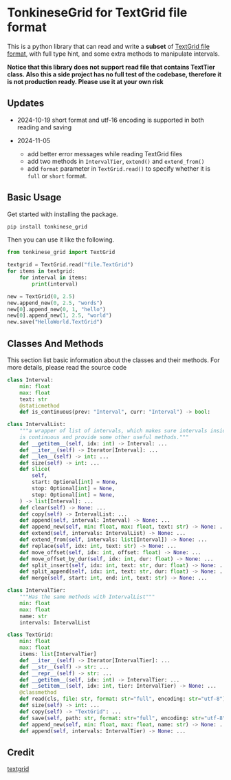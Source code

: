 # TonkineseGrid for TextGrid file format

This is a python library that can read and write a **subset** of [TextGrid file format](https://www.fon.hum.uva.nl/praat/manual/TextGrid_file_formats.html), with full type hint, and some extra methods to manipulate intervals. 

**Notice that this library does not support read file that contains TextTier class. Also this a side project has no full test of the codebase, therefore it is not production ready. Please use it at your own risk**

## Updates

- 2024-10-19 short format and utf-16 encoding is supported in both reading and saving

- 2024-11-05 
    - add better error messages while reading TextGrid files
    - add two methods in `IntervalTier`, `extend()` and `extend_from()`
    - add `format` parameter in `TextGrid.read()` to specify whether it is `full` or `short` format.

## Basic Usage

Get started with installing the package.

```bash
pip install tonkinese_grid
```

Then you can use it like the following.

```python
from tonkinese_grid import TextGrid

textgrid = TextGrid.read("file.TextGrid")
for items in textgrid:
    for interval in items:
        print(interval)

new = TextGrid(0, 2.5)
new.append_new(0, 2.5, "words")
new[0].append_new(0, 1, "hello")
new[0].append_new(1, 2.5, "world")
new.save("HelloWorld.TextGrid")
```

## Classes And Methods

This section list basic information about the classes and their methods. For more details, please read the source code

```python
class Interval:
    min: float
    max: float
    text: str
    @staticmethod
    def is_continuous(prev: "Interval", curr: "Interval") -> bool:

class IntervalList:
    """a wrapper of list of intervals, which makes sure intervals inside of it
    is continuous and provide some other useful methods."""
    def __getitem__(self, idx: int) -> Interval: ...
    def __iter__(self) -> Iterator[Interval]: ...
    def __len__(self) -> int: ...
    def size(self) -> int: ...
    def slice(
        self,
        start: Optional[int] = None,
        stop: Optional[int] = None,
        step: Optional[int] = None,
    ) -> list[Interval]: ...
    def clear(self) -> None: ...
    def copy(self) -> IntervalList: ...
    def append(self, interval: Interval) -> None: ...
    def append_new(self, min: float, max: float, text: str) -> None: ...
    def extend(self, intervals: IntervalList) -> None: ...
    def extend_from(self, intervals: list[Interval]) -> None: ...
    def replace(self, idx: int, text: str) -> None: ...
    def move_offset(self, idx: int, offset: float) -> None: ...
    def move_offset_by_dur(self, idx: int, dur: float) -> None: ...
    def split_insert(self, idx: int, text: str, dur: float) -> None: ...
    def split_append(self, idx: int, text: str, dur: float) -> None: ...
    def merge(self, start: int, end: int, text: str) -> None: ...

class IntervalTier:
    """Has the same methods with IntervalList"""
    min: float
    max: float
    name: str
    intervals: IntervalList

class TextGrid:
    min: float
    max: float
    items: list[IntervalTier]
    def __iter__(self) -> Iterator[IntervalTier]: ...
    def __str__(self) -> str: ...
    def __repr__(self) -> str: ...
    def __getitem__(self, idx: int) -> IntervalTier: ...
    def __setitem__(self, idx: int, tier: IntervalTier) -> None: ...
    @classmethod
    def read(cls, file: str, format: str="full", encoding: str="utf-8") -> "TextGrid": ...
    def size(self) -> int: ...
    def copy(self) -> "TextGrid": ...
    def save(self, path: str, format: str="full", encoding: str="utf-8") -> None: ...
    def append_new(self, min: float, max: float, name: str) -> None: ...
    def append(self, intervals: IntervalTier) -> None: ...
```

## Credit

[textgrid](https://github.com/kylebgorman/textgrid)
